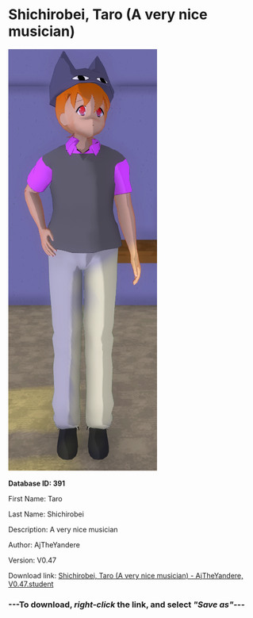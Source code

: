 # Shichirobei, Taro (A very nice musician)

<img src="https://raw.githubusercontent.com/Arbiter1223/Daigaku-Gurashi-Custom-Students/master/Students/Files/Shichirobei%2C%20Taro%20(A%20very%20nice%20musician).png" title="Shichirobei, Taro (A very nice musician) - AjTheYandere, V0.47">

**Database ID: 391**

First Name: Taro

Last Name: Shichirobei

Description: A very nice musician

Author: AjTheYandere

Version: V0.47

Download link: <a href="https://raw.githubusercontent.com/Arbiter1223/Daigaku-Gurashi-Custom-Students/master/Students/Files/Shichirobei%2C%20Taro%20(A%20very%20nice%20musician)%20-%20AjTheYandere%2C%20V0.47.student">Shichirobei, Taro (A very nice musician) - AjTheYandere, V0.47.student</a>

### ---**To download, _right-click_ the link, and select _"Save as"_**---

